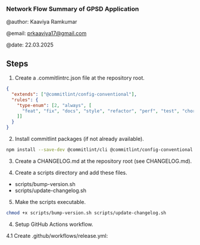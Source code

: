 ### Network Flow Summary of GPSD Application
@author: Kaaviya Ramkumar

@email: prkaaviya17@gmail.com

@date: 22.03.2025

## Steps

1. Create a .commitlintrc.json file at the repository root.
```json
{
  "extends": ["@commitlint/config-conventional"],
  "rules": {
    "type-enum": [2, "always", [
      "feat", "fix", "docs", "style", "refactor", "perf", "test", "chore", "ci", "build", "revert"
    ]]
  }
}
```

2. Install commitlint packages (if not already available).
```bash
npm install --save-dev @commitlint/cli @commitlint/config-conventional
```

3. Create a CHANGELOG.md at the repository root (see CHANGELOG.md).

4. Create a scripts directory and add these files.

- scripts/bump-version.sh
- scripts/update-changelog.sh


5. Make the scripts executable.
```bash
chmod +x scripts/bump-version.sh scripts/update-changelog.sh
```

4.  Setup GitHub Actions workflow.

4.1 Create .github/workflows/release.yml: